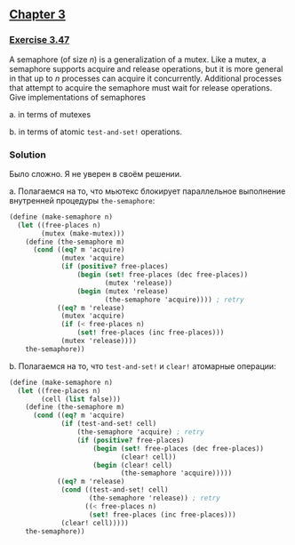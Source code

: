 ## [Chapter 3](../index.md#3-Modularity-Objects-and-State)

### [Exercise 3.47](https://mitpress.mit.edu/sites/default/files/sicp/full-text/book/book-Z-H-23.html#%_thm_3.47)

A semaphore (of size _n_) is a generalization of a mutex. Like a mutex, a semaphore supports acquire and release operations, but it is more general in that up to _n_ processes can acquire it concurrently. Additional processes that attempt to acquire the semaphore must wait for release operations. Give implementations of semaphores

a. in terms of mutexes

b. in terms of atomic `test-and-set!` operations. 

### Solution

Было сложно. Я не уверен в своём решении.

a. Полагаемся на то, что мьютекс блокирует параллельное выполнение внутренней процедуры `the-semaphore`:

```scheme
(define (make-semaphore n)
  (let ((free-places n)
        (mutex (make-mutex)))
    (define (the-semaphore m)
      (cond ((eq? m 'acquire)
             (mutex 'acquire)
             (if (positive? free-places)
                 (begin (set! free-places (dec free-places))
                        (mutex 'release))
                 (begin (mutex 'release)
                        (the-semaphore 'acquire)))) ; retry
            ((eq? m 'release)
             (mutex 'acquire)
             (if (< free-places n)
                 (set! free-places (inc free-places)))
             (mutex 'release))))
    the-semaphore))
```

b. Полагаемся на то, что `test-and-set!` и `clear!` атомарные операции:

```scheme
(define (make-semaphore n)
  (let ((free-places n)
        (cell (list false)))
    (define (the-semaphore m)
      (cond ((eq? m 'acquire)
             (if (test-and-set! cell)
                 (the-semaphore 'acquire) ; retry
                 (if (positive? free-places)
                     (begin (set! free-places (dec free-places))
                            (clear! cell))
                     (begin (clear! cell)
                            (the-semaphore 'acquire)))))
            ((eq? m 'release)
             (cond ((test-and-set! cell)
                    (the-semaphore 'release)) ; retry
                   ((< free-places n)
                    (set! free-places (inc free-places)))
             (clear! cell)))))
    the-semaphore))
```

